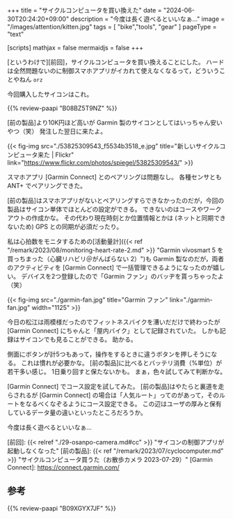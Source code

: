 +++
title = "サイクルコンピュータを買い換えた"
date =  "2024-06-30T20:24:20+09:00"
description = "今度は長く遊べるといいなぁ…"
image = "/images/attention/kitten.jpg"
tags = [ "bike","tools", "gear" ]
pageType = "text"

[scripts]
  mathjax = false
  mermaidjs = false
+++

[というわけで][前回]，サイクルコンピュータを買い換えることにした。
ハードは全然問題ないのに制御スマホアプリがイカれて使えなくなるって，どういうことやねん `orz`

今回購入したサイコンはこれ。

{{% review-paapi "B08BZ5T9NZ" %}} <!-- Garmin EDGE 130 PLUS サイクルコンピュータ -->

[前の製品]より10K円ほど高いが Garmin 製のサイコンとしてはいっちゃん安いやつ（笑） 発注した翌日に来たよ。

{{< fig-img src="./53825309543_f5534b3518_e.jpg" title="新しいサイクルコンピュータ来た | Flickr" link="https://www.flickr.com/photos/spiegel/53825309543/" >}}

スマホアプリ [Garmin Connect] とのペアリングは問題なし。
各種センサとも ANT+ でペアリングできた。

[前の製品]はスマホアプリがないとペアリングすらできなかったのだが，今回の製品はサイコン単体でほとんどの設定ができる。
できないのはコースやワークアウトの作成かな。
その代わり現在時刻とか位置情報とかは (ネットと同期できないため) GPS との同期が必須だったり。

私は心拍数をモニタするための[活動量計]({{< ref "/remark/2023/08/monitoring-heart-rate-2.md" >}} "Garmin vívosmart 5 を買っちまった（心臓リハビリ＠がんばらない 2）")も Garmin 製なのだが，両者のアクティビティを [Garmin Connect] で一括管理できるようになったのが嬉しい。
デバイスを2つ登録したので「Garmin ファン」のバッヂを貰っちゃったよ（笑）

{{< fig-img src="./garmin-fan.jpg" title="Garmin ファン" link="./garmin-fan.jpg" width="1125" >}}



今日の松江は雨模様だったのでフィットネスバイクを漕いだだけで終わったが [Garmin Connect] にちゃんと「屋内バイク」として記録されていた。
しかも記録はサイコンでも見ることができる。
助かる。

側面にボタンが計5つもあって，操作をするときに違うボタンを押しそうになる。
これは慣れが必要かな。
[前の製品]に比べるとバッテリ消費（%単位）が若干多い感じ。
1日乗り回すと保たないかも。
まぁ，色々試してみて判断かな。

[Garmin Connect] でコース設定を試してみた。
[前の製品]はやたらと裏道を走らされるが [Garmin Connect] の場合は「人気ルート」ってのがあって，そのルートをなるべくなぞるようにコース設定できる。
この辺はユーザの厚みと保有しているデータ量の違いといったところだろうか。

今度は長く遊べるといいなぁ...

[前回]: {{< relref "./29-osanpo-camera.md#cc" >}} "サイコンの制御アプリが起動しなくなった"
[前の製品]: {{< ref "/remark/2023/07/cyclocomputer.md" >}} "サイクルコンピュータ買うた（お散歩カメラ 2023-07-29）"
[Garmin Connect]: https://connect.garmin.com/

## 参考

{{% review-paapi "B09XGYX7JF" %}} <!-- GARMIN vívosmart 5 -->
